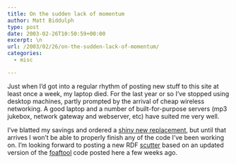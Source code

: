 ```yaml
---
title: On the sudden lack of momentum
author: Matt Biddulph
type: post
date: 2003-02-26T10:50:59+00:00
excerpt: \n
url: /2003/02/26/on-the-sudden-lack-of-momentum/
categories:
  - misc

---
```

Just when I&#8217;d got into a regular rhythm of posting new stuff to this site at least once a week, my laptop died. For the last year or so I&#8217;ve stopped using desktop machines, partly prompted by the arrival of cheap wireless networking. A good laptop and a number of built-for-purpose servers (mp3 jukebox, network gateway and webserver, etc) have suited me very well.

I&#8217;ve blatted my savings and ordered a [shiny new replacement][1], but until that arrives I won&#8217;t be able to properly finish any of the code I&#8217;ve been working on. I&#8217;m looking forward to posting a new RDF [scutter][2] based on an updated version of the [foaftool][3] code posted here a few weeks ago.

 [1]: https://www.euro.dell.com/countries/uk/enu/dhs/products/model_latit_latit_x200.htm
 [2]: https://rdfweb.org/rweb/wiki/wiki?ScutterSpec
 [3]: /archives/000021.html